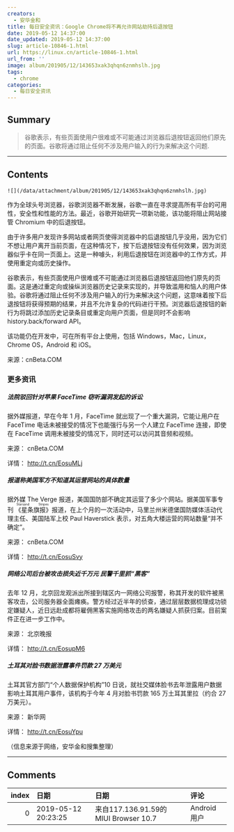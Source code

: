 ```yaml
---
creators:
  - 安华金和
title: 每日安全资讯：Google Chrome将不再允许网站劫持后退按钮
date: 2019-05-12 14:37:00
date_updated: 2019-05-12 14:37:00
slug: article-10846-1.html
url: https://linux.cn/article-10846-1.html
url_from: ''
image: album/201905/12/143653xak3qhqn6znmhslh.jpg
tags:
  - chrome
categories:
  - 每日安全资讯
---
```


## Summary

> 谷歌表示，有些页面使用户很难或不可能通过浏览器后退按钮返回他们原先的页面。谷歌将通过阻止任何不涉及用户输入的行为来解决这个问题.

***

<!-- more -->

## Contents

`![](/data/attachment/album/201905/12/143653xak3qhqn6znmhslh.jpg)`

作为全球头号浏览器，谷歌浏览器不断发展，谷歌一直在寻求提高所有平台的可用性，安全性和性能的方法。最近，谷歌开始研究一项新功能，该功能将阻止网站接管 Chromium 中的后退按钮。

由于许多用户发现许多网站或者网页使得浏览器中的后退按钮几乎没用，因为它们不想让用户离开当前页面，在这种情况下，按下后退按钮没有任何效果，因为浏览器似乎卡在同一页面上。这是一种噱头，利用后退按钮在浏览器中的工作方式，并使用重定向或历史操作。

谷歌表示，有些页面使用户很难或不可能通过浏览器后退按钮返回他们原先的页面。这是通过重定向或操纵浏览器历史记录来实现的，并导致滥用和恼人的用户体验。谷歌将通过阻止任何不涉及用户输入的行为来解决这个问题，这意味着按下后退按钮将获得预期的结果，并且不允许复杂的代码进行干预。浏览器后退按钮的新行为将跳过添加历史记录条目或重定向用户页面，但是同时不会影响 history.back/forward API。

该功能仍在开发中，可在所有平台上使用，包括 Windows，Mac，Linux，Chrome OS，Android 和 iOS。 

来源：cnBeta.COM

### 更多资讯

##### 法院驳回针对苹果 FaceTime 窃听漏洞发起的诉讼

据外媒报道，早在今年 1 月，FaceTime 就出现了一个重大漏洞，它能让用户在 FaceTime 电话未被接受的情况下也能强行与另一个人建立 FaceTime 连接，即使在 FaceTime 调用未被接受的情况下，同时还可以访问其音频和视频。

来源： cnBeta.COM

详情： <http://t.cn/EosuMLj> 

##### 报道称美国军方不知道其运营网站的具体数量

据外媒 The Verge 报道，美国国防部不确定其运营了多少个网站。据美国军事专刊<ruby> 《星条旗报》 <rp>  （ </rp> <rt>  Starsand Stripes </rt> <rp>  ） </rp></ruby>报道，在上个月的一次活动中，马里兰州米德堡国防媒体活动代理主任、美国陆军上校 Paul Haverstick 表示，对五角大楼运营的网站数量“并不确定”。

来源： cnBeta.COM

详情： <http://t.cn/EosuSvy> 

##### 网络公司后台被攻击损失近千万元 民警千里抓“黑客”

去年 12 月，北京回龙观派出所接到辖区内一网络公司报警，称其开发的软件被黑客攻击，公司服务器全面瘫痪。警方经过近半年的侦查，通过层层数据梳理成功锁定嫌疑人，近日远赴成都将雇佣黑客实施网络攻击的两名嫌疑人抓获归案。目前案件正在进一步工作中。

来源： 北京晚报

详情： <http://t.cn/EosupM6> 

##### 土耳其对脸书数据泄露事件罚款 27 万美元

土耳其官方部门“个人数据保护机构”10 日说，就社交媒体脸书去年泄露用户数据影响土耳其用户事件，该机构于今年 4 月对脸书罚款 165 万土耳其里拉（约合 27 万美元）。

来源： 新华网

详情： <http://t.cn/EosuYpu> 

（信息来源于网络，安华金和搜集整理）

***

## Comments

|   index | 日期                | 日期                                               | 评论                           |
|--------:|:--------------------|:---------------------------------------------------|:-------------------------------|
|       0 | 2019-05-12 20:23:25 | 来自117.136.91.59的 MIUI Browser 10.7|Android 用户 | 这么多年，才“将要”改变这一现状 |
